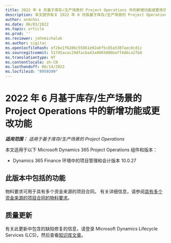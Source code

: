 ```yaml
---
title: 2022 年 6 月基于库存/生产场景的 Project Operations 中的新增功能或更改功能
description: 本文提供有关 2022 年 6 月版基于库存/生产场景的 Project Operations 中可用的质量更新的信息。
author: andchoi
ms.date: 06/03/2022
ms.topic: article
ms.prod: ''
ms.reviewer: johnmichalak
ms.author: sigitac
ms.openlocfilehash: ef2be1f6286c55861e92abf5c85a5387aec8cd1c
ms.sourcegitcommit: 51745acac29dfacba43a4003d86baff4d6ca2fb8
ms.translationtype: HT
ms.contentlocale: zh-CN
ms.lasthandoff: 06/14/2022
ms.locfileid: "8959399"
---
```

# <a name="whats-new-or-changed-in-project-operations-june-2022-for-stockedproduction-based-scenarios"></a>2022 年 6 月基于库存/生产场景的 Project Operations 中的新增功能或更改功能

_**适用范围：** 适用于基于库存/生产场景的 Project Operations_

本文适用于以下 Microsoft Dynamics 365 Project Operations 组件和版本：

- Dynamics 365 Finance 环境中的项目管理和会计版本 10.0.27

## <a name="features-included-in-this-release"></a>此版本中包括的功能

物料要求可用于具有多个资金来源的项目合同。 有关详细信息，请参阅[具有多个资金来源的项目合同的物料要求](/multiple-funding-sources-item-req.md)。

## <a name="quality-updates"></a>质量更新

有关此更新中包含的缺陷修复的信息，请登录 Microsoft Dynamics Lifecycle Services (LCS)，然后查看[知识库文章](https://fix.lcs.dynamics.com/Issue/Details?bugId=673271)。
